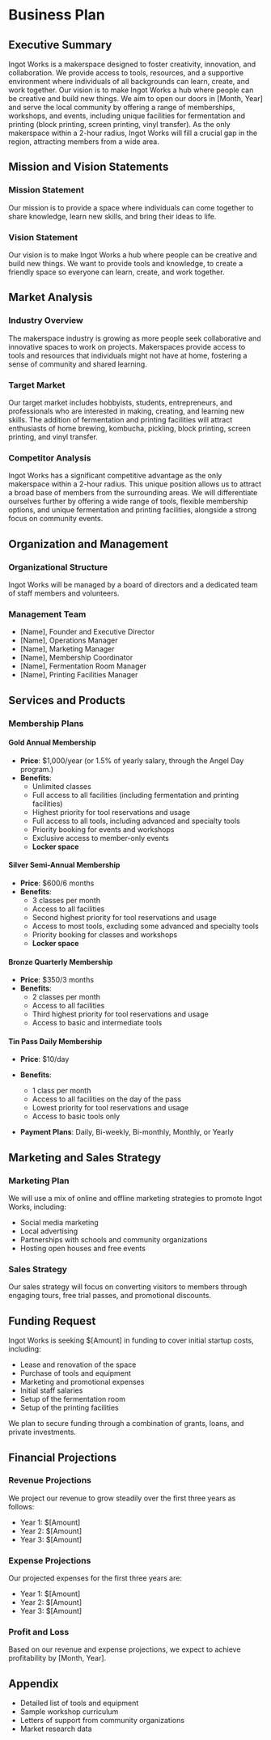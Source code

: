 
# Business Plan

## Executive Summary

Ingot Works is a makerspace designed to foster creativity, innovation, and collaboration. We provide access to tools, resources, and a supportive environment where individuals of all backgrounds can learn, create, and work together. Our vision is to make Ingot Works a hub where people can be creative and build new things. We aim to open our doors in [Month, Year] and serve the local community by offering a range of memberships, workshops, and events, including unique facilities for fermentation and printing (block printing, screen printing, vinyl transfer). As the only makerspace within a 2-hour radius, Ingot Works will fill a crucial gap in the region, attracting members from a wide area.

## Mission and Vision Statements

### Mission Statement
Our mission is to provide a space where individuals can come together to share knowledge, learn new skills, and bring their ideas to life.

### Vision Statement
Our vision is to make Ingot Works a hub where people can be creative and build new things. We want to provide tools and knowledge, to create a friendly space so everyone can learn, create, and work together.

## Market Analysis

### Industry Overview
The makerspace industry is growing as more people seek collaborative and innovative spaces to work on projects. Makerspaces provide access to tools and resources that individuals might not have at home, fostering a sense of community and shared learning.

### Target Market
Our target market includes hobbyists, students, entrepreneurs, and professionals who are interested in making, creating, and learning new skills. The addition of fermentation and printing facilities will attract enthusiasts of home brewing, kombucha, pickling, block printing, screen printing, and vinyl transfer.

### Competitor Analysis
Ingot Works has a significant competitive advantage as the only makerspace within a 2-hour radius. This unique position allows us to attract a broad base of members from the surrounding areas. We will differentiate ourselves further by offering a wide range of tools, flexible membership options, and unique fermentation and printing facilities, alongside a strong focus on community events.

## Organization and Management

### Organizational Structure
Ingot Works will be managed by a board of directors and a dedicated team of staff members and volunteers.

### Management Team
- [Name], Founder and Executive Director
- [Name], Operations Manager
- [Name], Marketing Manager
- [Name], Membership Coordinator
- [Name], Fermentation Room Manager
- [Name], Printing Facilities Manager

## Services and Products

### Membership Plans

#### Gold Annual Membership
- **Price**: $1,000/year (or 1.5% of yearly salary, through the Angel Day program.)
- **Benefits**:
  - Unlimited classes
  - Full access to all facilities (including fermentation and printing facilities)
  - Highest priority for tool reservations and usage
  - Full access to all tools, including advanced and specialty tools
  - Priority booking for events and workshops
  - Exclusive access to member-only events
  - **Locker space**

#### Silver Semi-Annual Membership
- **Price**: $600/6 months
- **Benefits**:
  - 3 classes per month
  - Access to all facilities
  - Second highest priority for tool reservations and usage
  - Access to most tools, excluding some advanced and specialty tools
  - Priority booking for classes and workshops
  - **Locker space**

#### Bronze Quarterly Membership
- **Price**: $350/3 months
- **Benefits**:
  - 2 classes per month
  - Access to all facilities
  - Third highest priority for tool reservations and usage
  - Access to basic and intermediate tools

#### Tin Pass Daily Membership
- **Price**: $10/day
- **Benefits**:
  - 1 class per month
  - Access to all facilities on the day of the pass
  - Lowest priority for tool reservations and usage
  - Access to basic tools only

- **Payment Plans**: Daily, Bi-weekly, Bi-monthly, Monthly, or Yearly

## Marketing and Sales Strategy

### Marketing Plan
We will use a mix of online and offline marketing strategies to promote Ingot Works, including:
- Social media marketing
- Local advertising
- Partnerships with schools and community organizations
- Hosting open houses and free events

### Sales Strategy
Our sales strategy will focus on converting visitors to members through engaging tours, free trial passes, and promotional discounts.

## Funding Request

Ingot Works is seeking $[Amount] in funding to cover initial startup costs, including:
- Lease and renovation of the space
- Purchase of tools and equipment
- Marketing and promotional expenses
- Initial staff salaries
- Setup of the fermentation room
- Setup of the printing facilities

We plan to secure funding through a combination of grants, loans, and private investments.

## Financial Projections

### Revenue Projections
We project our revenue to grow steadily over the first three years as follows:
- Year 1: $[Amount]
- Year 2: $[Amount]
- Year 3: $[Amount]

### Expense Projections
Our projected expenses for the first three years are:
- Year 1: $[Amount]
- Year 2: $[Amount]
- Year 3: $[Amount]

### Profit and Loss
Based on our revenue and expense projections, we expect to achieve profitability by [Month, Year].

## Appendix

- Detailed list of tools and equipment
- Sample workshop curriculum
- Letters of support from community organizations
- Market research data
